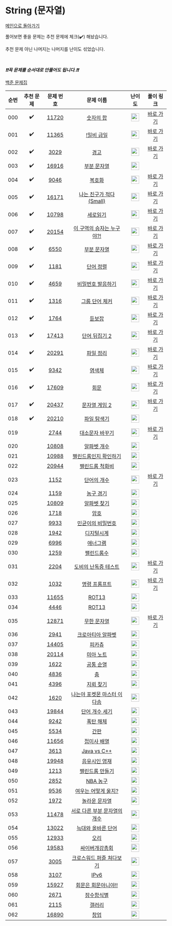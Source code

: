 # String (문자열)

[메인으로 돌아가기](https://github.com/tony9402/baekjoon)

풀어보면 좋을 문제는 추천 문제에 체크(:heavy_check_mark:) 해놨습니다.

추천 문제 아닌 나머지는 나머지를 난이도 섞었습니다.

<br>

***❗️❗️꼭 문제를 순서대로 안풀어도 됩니다.❗️❗️***

[백준 문제집](https://www.acmicpc.net/workbook/view/7276)


|순번|추천 문제|문제 번호|문제 이름|난이도|풀이 링크|
|:--:|:--:|:--:|:--:|:--:|:--:|
|000|:heavy_check_mark:|<a href="https://www.acmicpc.net/problem/11720" target="_blank">11720</a>|<a href="https://www.acmicpc.net/problem/11720" target="_blank">숫자의 합</a>|<img height="25px" width="25px" src="https://static.solved.ac/tier_small/2.svg"/>|<a href="./../../solution/string/11720" target="_blank">바로 가기</a>|
|001|:heavy_check_mark:|<a href="https://www.acmicpc.net/problem/11365" target="_blank">11365</a>|<a href="https://www.acmicpc.net/problem/11365" target="_blank">!밀비 급일</a>|<img height="25px" width="25px" src="https://static.solved.ac/tier_small/2.svg"/>|<a href="./../../solution/string/11365" target="_blank">바로 가기</a>|
|002|:heavy_check_mark:|<a href="https://www.acmicpc.net/problem/3029" target="_blank">3029</a>|<a href="https://www.acmicpc.net/problem/3029" target="_blank">경고</a>|<img height="25px" width="25px" src="https://static.solved.ac/tier_small/3.svg"/>|<a href="./../../solution/string/3029" target="_blank">바로 가기</a>|
|003|:heavy_check_mark:|<a href="https://www.acmicpc.net/problem/16916" target="_blank">16916</a>|<a href="https://www.acmicpc.net/problem/16916" target="_blank">부분 문자열</a>|<img height="25px" width="25px" src="https://static.solved.ac/tier_small/4.svg"/>||
|004|:heavy_check_mark:|<a href="https://www.acmicpc.net/problem/9046" target="_blank">9046</a>|<a href="https://www.acmicpc.net/problem/9046" target="_blank">복호화</a>|<img height="25px" width="25px" src="https://static.solved.ac/tier_small/4.svg"/>|<a href="./../../solution/string/9046" target="_blank">바로 가기</a>|
|005|:heavy_check_mark:|<a href="https://www.acmicpc.net/problem/16171" target="_blank">16171</a>|<a href="https://www.acmicpc.net/problem/16171" target="_blank">나는 친구가 적다 (Small)</a>|<img height="25px" width="25px" src="https://static.solved.ac/tier_small/4.svg"/>|<a href="./../../solution/string/16171" target="_blank">바로 가기</a>|
|006|:heavy_check_mark:|<a href="https://www.acmicpc.net/problem/10798" target="_blank">10798</a>|<a href="https://www.acmicpc.net/problem/10798" target="_blank">세로읽기</a>|<img height="25px" width="25px" src="https://static.solved.ac/tier_small/5.svg"/>|<a href="./../../solution/string/10798" target="_blank">바로 가기</a>|
|007|:heavy_check_mark:|<a href="https://www.acmicpc.net/problem/20154" target="_blank">20154</a>|<a href="https://www.acmicpc.net/problem/20154" target="_blank">이 구역의 승자는 누구야?!</a>|<img height="25px" width="25px" src="https://static.solved.ac/tier_small/5.svg"/>|<a href="./../../solution/string/20154" target="_blank">바로 가기</a>|
|008|:heavy_check_mark:|<a href="https://www.acmicpc.net/problem/6550" target="_blank">6550</a>|<a href="https://www.acmicpc.net/problem/6550" target="_blank">부분 문자열</a>|<img height="25px" width="25px" src="https://static.solved.ac/tier_small/6.svg"/>|<a href="./../../solution/string/6550" target="_blank">바로 가기</a>|
|009|:heavy_check_mark:|<a href="https://www.acmicpc.net/problem/1181" target="_blank">1181</a>|<a href="https://www.acmicpc.net/problem/1181" target="_blank">단어 정렬</a>|<img height="25px" width="25px" src="https://static.solved.ac/tier_small/6.svg"/>|<a href="./../../solution/string/1181" target="_blank">바로 가기</a>|
|010|:heavy_check_mark:|<a href="https://www.acmicpc.net/problem/4659" target="_blank">4659</a>|<a href="https://www.acmicpc.net/problem/4659" target="_blank">비밀번호 발음하기</a>|<img height="25px" width="25px" src="https://static.solved.ac/tier_small/6.svg"/>|<a href="./../../solution/string/4659" target="_blank">바로 가기</a>|
|011|:heavy_check_mark:|<a href="https://www.acmicpc.net/problem/1316" target="_blank">1316</a>|<a href="https://www.acmicpc.net/problem/1316" target="_blank">그룹 단어 체커</a>|<img height="25px" width="25px" src="https://static.solved.ac/tier_small/6.svg"/>|<a href="./../../solution/string/1316" target="_blank">바로 가기</a>|
|012|:heavy_check_mark:|<a href="https://www.acmicpc.net/problem/1764" target="_blank">1764</a>|<a href="https://www.acmicpc.net/problem/1764" target="_blank">듣보잡</a>|<img height="25px" width="25px" src="https://static.solved.ac/tier_small/7.svg"/>|<a href="./../../solution/string/1764" target="_blank">바로 가기</a>|
|013|:heavy_check_mark:|<a href="https://www.acmicpc.net/problem/17413" target="_blank">17413</a>|<a href="https://www.acmicpc.net/problem/17413" target="_blank">단어 뒤집기 2</a>|<img height="25px" width="25px" src="https://static.solved.ac/tier_small/8.svg"/>|<a href="./../../solution/string/17413" target="_blank">바로 가기</a>|
|014|:heavy_check_mark:|<a href="https://www.acmicpc.net/problem/20291" target="_blank">20291</a>|<a href="https://www.acmicpc.net/problem/20291" target="_blank">파일 정리</a>|<img height="25px" width="25px" src="https://static.solved.ac/tier_small/8.svg"/>|<a href="./../../solution/string/20291" target="_blank">바로 가기</a>|
|015|:heavy_check_mark:|<a href="https://www.acmicpc.net/problem/9342" target="_blank">9342</a>|<a href="https://www.acmicpc.net/problem/9342" target="_blank">염색체</a>|<img height="25px" width="25px" src="https://static.solved.ac/tier_small/8.svg"/>|<a href="./../../solution/string/9342" target="_blank">바로 가기</a>|
|016|:heavy_check_mark:|<a href="https://www.acmicpc.net/problem/17609" target="_blank">17609</a>|<a href="https://www.acmicpc.net/problem/17609" target="_blank">회문</a>|<img height="25px" width="25px" src="https://static.solved.ac/tier_small/11.svg"/>|<a href="./../../solution/string/17609" target="_blank">바로 가기</a>|
|017|:heavy_check_mark:|<a href="https://www.acmicpc.net/problem/20437" target="_blank">20437</a>|<a href="https://www.acmicpc.net/problem/20437" target="_blank">문자열 게임 2</a>|<img height="25px" width="25px" src="https://static.solved.ac/tier_small/11.svg"/>|<a href="./../../solution/string/20437" target="_blank">바로 가기</a>|
|018|:heavy_check_mark:|<a href="https://www.acmicpc.net/problem/20210" target="_blank">20210</a>|<a href="https://www.acmicpc.net/problem/20210" target="_blank">파일 탐색기</a>|<img height="25px" width="25px" src="https://static.solved.ac/tier_small/13.svg"/>||
|019||<a href="https://www.acmicpc.net/problem/2744" target="_blank">2744</a>|<a href="https://www.acmicpc.net/problem/2744" target="_blank">대소문자 바꾸기</a>|<img height="25px" width="25px" src="https://static.solved.ac/tier_small/1.svg"/>|<a href="./../../solution/string/2744" target="_blank">바로 가기</a>|
|020||<a href="https://www.acmicpc.net/problem/10808" target="_blank">10808</a>|<a href="https://www.acmicpc.net/problem/10808" target="_blank">알파벳 개수</a>|<img height="25px" width="25px" src="https://static.solved.ac/tier_small/2.svg"/>||
|021||<a href="https://www.acmicpc.net/problem/10988" target="_blank">10988</a>|<a href="https://www.acmicpc.net/problem/10988" target="_blank">팰린드롬인지 확인하기</a>|<img height="25px" width="25px" src="https://static.solved.ac/tier_small/3.svg"/>||
|022||<a href="https://www.acmicpc.net/problem/20944" target="_blank">20944</a>|<a href="https://www.acmicpc.net/problem/20944" target="_blank">팰린드롬 척화비</a>|<img height="25px" width="25px" src="https://static.solved.ac/tier_small/3.svg"/>||
|023||<a href="https://www.acmicpc.net/problem/1152" target="_blank">1152</a>|<a href="https://www.acmicpc.net/problem/1152" target="_blank">단어의 개수</a>|<img height="25px" width="25px" src="https://static.solved.ac/tier_small/4.svg"/>|<a href="./../../solution/string/1152" target="_blank">바로 가기</a>|
|024||<a href="https://www.acmicpc.net/problem/1159" target="_blank">1159</a>|<a href="https://www.acmicpc.net/problem/1159" target="_blank">농구 경기</a>|<img height="25px" width="25px" src="https://static.solved.ac/tier_small/4.svg"/>||
|025||<a href="https://www.acmicpc.net/problem/10809" target="_blank">10809</a>|<a href="https://www.acmicpc.net/problem/10809" target="_blank">알파벳 찾기</a>|<img height="25px" width="25px" src="https://static.solved.ac/tier_small/4.svg"/>||
|026||<a href="https://www.acmicpc.net/problem/1718" target="_blank">1718</a>|<a href="https://www.acmicpc.net/problem/1718" target="_blank">암호</a>|<img height="25px" width="25px" src="https://static.solved.ac/tier_small/4.svg"/>||
|027||<a href="https://www.acmicpc.net/problem/9933" target="_blank">9933</a>|<a href="https://www.acmicpc.net/problem/9933" target="_blank">민균이의 비밀번호</a>|<img height="25px" width="25px" src="https://static.solved.ac/tier_small/5.svg"/>||
|028||<a href="https://www.acmicpc.net/problem/1942" target="_blank">1942</a>|<a href="https://www.acmicpc.net/problem/1942" target="_blank">디지털시계</a>|<img height="25px" width="25px" src="https://static.solved.ac/tier_small/5.svg"/>||
|029||<a href="https://www.acmicpc.net/problem/6996" target="_blank">6996</a>|<a href="https://www.acmicpc.net/problem/6996" target="_blank">애너그램</a>|<img height="25px" width="25px" src="https://static.solved.ac/tier_small/5.svg"/>||
|030||<a href="https://www.acmicpc.net/problem/1259" target="_blank">1259</a>|<a href="https://www.acmicpc.net/problem/1259" target="_blank">팰린드롬수</a>|<img height="25px" width="25px" src="https://static.solved.ac/tier_small/5.svg"/>||
|031||<a href="https://www.acmicpc.net/problem/2204" target="_blank">2204</a>|<a href="https://www.acmicpc.net/problem/2204" target="_blank">도비의 난독증 테스트</a>|<img height="25px" width="25px" src="https://static.solved.ac/tier_small/5.svg"/>|<a href="./../../solution/string/2204" target="_blank">바로 가기</a>|
|032||<a href="https://www.acmicpc.net/problem/1032" target="_blank">1032</a>|<a href="https://www.acmicpc.net/problem/1032" target="_blank">명령 프롬프트</a>|<img height="25px" width="25px" src="https://static.solved.ac/tier_small/5.svg"/>|<a href="./../../solution/string/1032" target="_blank">바로 가기</a>|
|033||<a href="https://www.acmicpc.net/problem/11655" target="_blank">11655</a>|<a href="https://www.acmicpc.net/problem/11655" target="_blank">ROT13</a>|<img height="25px" width="25px" src="https://static.solved.ac/tier_small/5.svg"/>||
|034||<a href="https://www.acmicpc.net/problem/4446" target="_blank">4446</a>|<a href="https://www.acmicpc.net/problem/4446" target="_blank">ROT13</a>|<img height="25px" width="25px" src="https://static.solved.ac/tier_small/6.svg"/>||
|035||<a href="https://www.acmicpc.net/problem/12871" target="_blank">12871</a>|<a href="https://www.acmicpc.net/problem/12871" target="_blank">무한 문자열</a>|<img height="25px" width="25px" src="https://static.solved.ac/tier_small/6.svg"/>|<a href="./../../solution/string/12871" target="_blank">바로 가기</a>|
|036||<a href="https://www.acmicpc.net/problem/2941" target="_blank">2941</a>|<a href="https://www.acmicpc.net/problem/2941" target="_blank">크로아티아 알파벳</a>|<img height="25px" width="25px" src="https://static.solved.ac/tier_small/6.svg"/>||
|037||<a href="https://www.acmicpc.net/problem/14405" target="_blank">14405</a>|<a href="https://www.acmicpc.net/problem/14405" target="_blank">피카츄</a>|<img height="25px" width="25px" src="https://static.solved.ac/tier_small/6.svg"/>||
|038||<a href="https://www.acmicpc.net/problem/20114" target="_blank">20114</a>|<a href="https://www.acmicpc.net/problem/20114" target="_blank">미아 노트</a>|<img height="25px" width="25px" src="https://static.solved.ac/tier_small/6.svg"/>||
|039||<a href="https://www.acmicpc.net/problem/1622" target="_blank">1622</a>|<a href="https://www.acmicpc.net/problem/1622" target="_blank">공통 순열</a>|<img height="25px" width="25px" src="https://static.solved.ac/tier_small/7.svg"/>||
|040||<a href="https://www.acmicpc.net/problem/4836" target="_blank">4836</a>|<a href="https://www.acmicpc.net/problem/4836" target="_blank">춤</a>|<img height="25px" width="25px" src="https://static.solved.ac/tier_small/7.svg"/>||
|041||<a href="https://www.acmicpc.net/problem/4396" target="_blank">4396</a>|<a href="https://www.acmicpc.net/problem/4396" target="_blank">지뢰 찾기</a>|<img height="25px" width="25px" src="https://static.solved.ac/tier_small/7.svg"/>||
|042||<a href="https://www.acmicpc.net/problem/1620" target="_blank">1620</a>|<a href="https://www.acmicpc.net/problem/1620" target="_blank">나는야 포켓몬 마스터 이다솜</a>|<img height="25px" width="25px" src="https://static.solved.ac/tier_small/7.svg"/>||
|043||<a href="https://www.acmicpc.net/problem/19844" target="_blank">19844</a>|<a href="https://www.acmicpc.net/problem/19844" target="_blank">단어 개수 세기</a>|<img height="25px" width="25px" src="https://static.solved.ac/tier_small/7.svg"/>||
|044||<a href="https://www.acmicpc.net/problem/9242" target="_blank">9242</a>|<a href="https://www.acmicpc.net/problem/9242" target="_blank">폭탄 해체</a>|<img height="25px" width="25px" src="https://static.solved.ac/tier_small/7.svg"/>||
|045||<a href="https://www.acmicpc.net/problem/5534" target="_blank">5534</a>|<a href="https://www.acmicpc.net/problem/5534" target="_blank">간판</a>|<img height="25px" width="25px" src="https://static.solved.ac/tier_small/7.svg"/>||
|046||<a href="https://www.acmicpc.net/problem/11656" target="_blank">11656</a>|<a href="https://www.acmicpc.net/problem/11656" target="_blank">접미사 배열</a>|<img height="25px" width="25px" src="https://static.solved.ac/tier_small/7.svg"/>||
|047||<a href="https://www.acmicpc.net/problem/3613" target="_blank">3613</a>|<a href="https://www.acmicpc.net/problem/3613" target="_blank">Java vs C++</a>|<img height="25px" width="25px" src="https://static.solved.ac/tier_small/8.svg"/>||
|048||<a href="https://www.acmicpc.net/problem/19948" target="_blank">19948</a>|<a href="https://www.acmicpc.net/problem/19948" target="_blank">음유시인 영재</a>|<img height="25px" width="25px" src="https://static.solved.ac/tier_small/8.svg"/>||
|049||<a href="https://www.acmicpc.net/problem/1213" target="_blank">1213</a>|<a href="https://www.acmicpc.net/problem/1213" target="_blank">팰린드롬 만들기</a>|<img height="25px" width="25px" src="https://static.solved.ac/tier_small/8.svg"/>||
|050||<a href="https://www.acmicpc.net/problem/2852" target="_blank">2852</a>|<a href="https://www.acmicpc.net/problem/2852" target="_blank">NBA 농구</a>|<img height="25px" width="25px" src="https://static.solved.ac/tier_small/8.svg"/>||
|051||<a href="https://www.acmicpc.net/problem/9536" target="_blank">9536</a>|<a href="https://www.acmicpc.net/problem/9536" target="_blank">여우는 어떻게 울지?</a>|<img height="25px" width="25px" src="https://static.solved.ac/tier_small/8.svg"/>||
|052||<a href="https://www.acmicpc.net/problem/1972" target="_blank">1972</a>|<a href="https://www.acmicpc.net/problem/1972" target="_blank">놀라운 문자열</a>|<img height="25px" width="25px" src="https://static.solved.ac/tier_small/8.svg"/>||
|053||<a href="https://www.acmicpc.net/problem/11478" target="_blank">11478</a>|<a href="https://www.acmicpc.net/problem/11478" target="_blank">서로 다른 부분 문자열의 개수</a>|<img height="25px" width="25px" src="https://static.solved.ac/tier_small/8.svg"/>||
|054||<a href="https://www.acmicpc.net/problem/13022" target="_blank">13022</a>|<a href="https://www.acmicpc.net/problem/13022" target="_blank">늑대와 올바른 단어</a>|<img height="25px" width="25px" src="https://static.solved.ac/tier_small/9.svg"/>||
|055||<a href="https://www.acmicpc.net/problem/12933" target="_blank">12933</a>|<a href="https://www.acmicpc.net/problem/12933" target="_blank">오리</a>|<img height="25px" width="25px" src="https://static.solved.ac/tier_small/9.svg"/>||
|056||<a href="https://www.acmicpc.net/problem/19583" target="_blank">19583</a>|<a href="https://www.acmicpc.net/problem/19583" target="_blank">싸이버개강총회</a>|<img height="25px" width="25px" src="https://static.solved.ac/tier_small/9.svg"/>||
|057||<a href="https://www.acmicpc.net/problem/3005" target="_blank">3005</a>|<a href="https://www.acmicpc.net/problem/3005" target="_blank">크로스워드 퍼즐 쳐다보기</a>|<img height="25px" width="25px" src="https://static.solved.ac/tier_small/9.svg"/>||
|058||<a href="https://www.acmicpc.net/problem/3107" target="_blank">3107</a>|<a href="https://www.acmicpc.net/problem/3107" target="_blank">IPv6</a>|<img height="25px" width="25px" src="https://static.solved.ac/tier_small/11.svg"/>||
|059||<a href="https://www.acmicpc.net/problem/15927" target="_blank">15927</a>|<a href="https://www.acmicpc.net/problem/15927" target="_blank">회문은 회문아니야!!</a>|<img height="25px" width="25px" src="https://static.solved.ac/tier_small/11.svg"/>||
|060||<a href="https://www.acmicpc.net/problem/2671" target="_blank">2671</a>|<a href="https://www.acmicpc.net/problem/2671" target="_blank">잠수함식별</a>|<img height="25px" width="25px" src="https://static.solved.ac/tier_small/11.svg"/>||
|061||<a href="https://www.acmicpc.net/problem/2115" target="_blank">2115</a>|<a href="https://www.acmicpc.net/problem/2115" target="_blank">갤러리</a>|<img height="25px" width="25px" src="https://static.solved.ac/tier_small/11.svg"/>||
|062||<a href="https://www.acmicpc.net/problem/16890" target="_blank">16890</a>|<a href="https://www.acmicpc.net/problem/16890" target="_blank">창업</a>|<img height="25px" width="25px" src="https://static.solved.ac/tier_small/15.svg"/>||